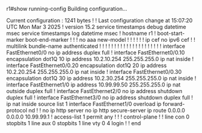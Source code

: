 r1#show running-config
Building configuration...

Current configuration : 1241 bytes
!
! Last configuration change at 15:07:20 UTC Mon Mar 3 2025
!
version 15.2
service timestamps debug datetime msec
service timestamps log datetime msec
!
hostname r1
!
boot-start-marker
boot-end-marker
!
!
!
no aaa new-model
!
!
!
!
!
!
ip cef
no ipv6 cef
!
!
multilink bundle-name authenticated
!
!
!
!
!
!
!
!
!
!
!
!
!
!
!
!
!
!
!
!
!
interface FastEthernet0/0
 no ip address
 duplex full
!
interface FastEthernet0/0.10
 encapsulation dot1Q 10
 ip address 10.2.10.254 255.255.255.0
 ip nat inside
!
interface FastEthernet0/0.20
 encapsulation dot1Q 20
 ip address 10.2.20.254 255.255.255.0
 ip nat inside
!
interface FastEthernet0/0.30
 encapsulation dot1Q 30
 ip address 10.2.30.254 255.255.255.0
 ip nat inside
!
interface FastEthernet1/0
 ip address 10.99.99.50 255.255.255.0
 ip nat outside
 duplex full
!
interface FastEthernet2/0
 no ip address
 shutdown
 duplex full
!
interface FastEthernet3/0
 no ip address
 shutdown
 duplex full
!
ip nat inside source list 1 interface FastEthernet1/0 overload
ip forward-protocol nd
!
!
no ip http server
no ip http secure-server
ip route 0.0.0.0 0.0.0.0 10.99.99.1
!
access-list 1 permit any
!
!
!
control-plane
!
!
line con 0
 stopbits 1
line aux 0
 stopbits 1
line vty 0 4
 login
!
!
end